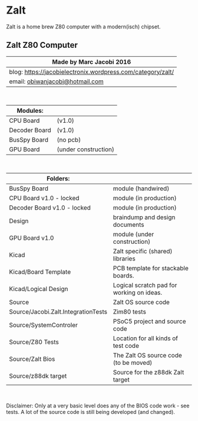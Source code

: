 # Zalt

Zalt is a home brew Z80 computer with a modern(isch) chipset.

## Zalt Z80 Computer

| Made by Marc Jacobi 2016 |
| --- |
| blog: https://jacobielectronix.wordpress.com/category/zalt/
| email: obiwanjacobi@hotmail.com

<br/>

| Modules: | |
| --- | --- |
| CPU Board | (v1.0) |
| Decoder Board | (v1.0) |
| BusSpy Board | (no pcb) |
| GPU Board | (under construction) |

<br/>

| Folders: |   |
| --- | --- |
| BusSpy Board | module (handwired)
| CPU Board v1.0 - locked | module (in production)
| Decoder Board v1.0 - locked | module (in production)
| Design | braindump and design documents
| GPU Board v1.0 | module (under construction)
| Kicad | Zalt specific (shared) libraries
| Kicad/Board Template | PCB template for stackable boards.
| Kicad/Logical Design | Logical scratch pad for working on ideas.
| Source | Zalt OS source code
| Source/Jacobi.Zalt.IntegrationTests | Zim80 tests
| Source/SystemControler | PSoC5 project and source code
| Source/Z80 Tests | Location for all kinds of test code
| Source/Zalt Bios | The Zalt OS source code (to be moved)
| Source/z88dk target | Source for the z88dk Zalt target

<br/>

Disclaimer: Only at a very basic level does any of the BIOS code work - see tests. A lot of the source code is still being developed (and changed).

